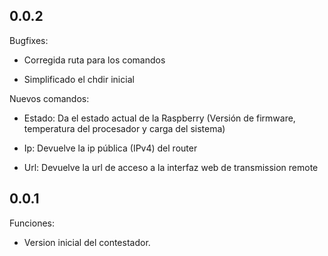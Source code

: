## 0.0.2

Bugfixes:

 - Corregida ruta para los comandos
 
 - Simplificado el chdir inicial

Nuevos comandos:

 - Estado: Da el estado actual de la Raspberry (Versión de firmware, temperatura del procesador y carga del sistema)

 - Ip: Devuelve la ip pública (IPv4) del router

 - Url: Devuelve la url de acceso a la interfaz web de transmission remote

## 0.0.1

Funciones:

 - Version inicial del contestador.
